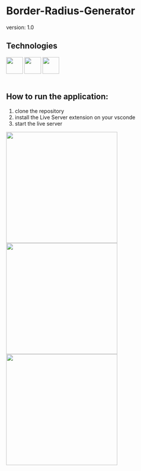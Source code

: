 # Border-Radius-Generator

version: 1.0

## Technologies
<div>
<img width="45px" src="https://cdn.jsdelivr.net/gh/devicons/devicon/icons/html5/html5-original.svg" />
<img width="45px" src="https://cdn.jsdelivr.net/gh/devicons/devicon/icons/css3/css3-original.svg" />
<img width="45px" src="https://cdn.jsdelivr.net/gh/devicons/devicon/icons/javascript/javascript-original.svg" />
</div>
</br>

## How to run the application:
1. clone the repository
2. install the Live Server extension on your vsconde
3. start the live server

<div>  
  <img src="https://user-images.githubusercontent.com/23081419/155485717-c446c21b-d37a-499c-9cec-d27c1a1e0de6.png" width="300" height="300"/>
  <img src="https://user-images.githubusercontent.com/23081419/155485868-fc185148-fba6-4bdc-bf07-6f3ec503a6b1.png" width="300" height="300"/>
  <img src="https://user-images.githubusercontent.com/23081419/155487147-8ba872fa-8200-4a03-97e4-ba65a0cbe043.png" width="300" height="300"/>
</div>
